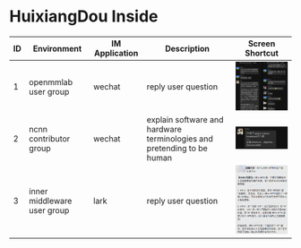 # HuixiangDou Inside

| ID  | Environment                 | IM Application | Description                                                            | Screen Shortcut                                                  |
| --- | --------------------------- | -------------- | ---------------------------------------------------------------------- | ---------------------------------------------------------------- |
| 1   | openmmlab user group        | wechat         | reply user question                                                    | <img src="./resource/figures/inside-mmpose.jpg" width="300">     |
| 2   | ncnn contributor group      | wechat         | explain software and hardware terminologies and pretending to be human | <img src="./resource/figures/inside-ncnn-group.jpg" width="300"> |
| 3   | inner middleware user group | lark           | reply user question                                                    | <img src="./resource/figures/inside-middleware.png" width="300"> |
